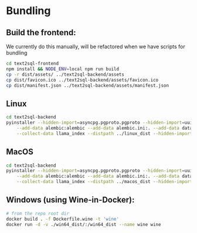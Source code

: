 # Bundling

## Build the frontend:

We currently do this manually, will be refactored when we have scripts for bundling

```bash
cd text2sql-frontend
npm install && NODE_ENV=local npm run build
cp -r dist/assets/ ../text2sql-backend/assets
cp dist/favicon.ico ../text2sql-backend/assets/favicon.ico
cp dist/manifest.json ../text2sql-backend/assets/manifest.json
```

## Linux

```bash
cd text2sql-backend
pyinstaller --hidden-import=asyncpg.pgproto.pgproto --hidden-import=uuid --hidden-import=ipaddress --hidden-import=aiosqlite \
    --add-data alembic:alembic --add-data alembic.ini:. --add-data dataline/samples:dataline/samples --add-data templates:templates --add-data assets:assets \
    --collect-data llama_index --distpath ../linux_dist --hidden-import=tiktoken_ext.openai_public --hidden-import=tiktoken_ext --collect-data=jinja2 main.py -y
```

## MacOS

```bash
cd text2sql-backend
pyinstaller --hidden-import=asyncpg.pgproto.pgproto --hidden-import=uuid --hidden-import=ipaddress --hidden-import=aiosqlite \
    --add-data alembic:alembic --add-data alembic.ini:. --add-data dataline/samples:dataline/samples --add-data templates:templates --add-data assets:assets \
    --collect-data llama_index --distpath ../macos_dist --hidden-import=tiktoken_ext.openai_public --hidden-import=tiktoken_ext --collect-data=jinja2 main.py -y
```

## Windows (using Wine-in-Docker):

```bash
# from the repo root dir
docker build . -f Dockerfile.wine -t 'wine'
docker run -d -v ./win64_dist/:/win64_dist --name wine wine
```

<!-- To interact/inspect:
docker run -d -v ./win64_dist/:/win64_dist --name wine wine "sleep infinity"
docker exec -it wine /bin/bash -->

<!-- ##### OLDER ##### -->

<!--
```bash
wine C:/Python311/python.exe -m pip install -r requirements.txt

pyinstaller --hidden-import=asyncpg.pgproto.pgproto --hidden-import=uuid --hidden-import=ipaddress --hidden-import=aiosqlite \
    --add-data "alembic;alembic" --add-data "alembic.ini;." --add-data "dataline/samples;dataline/samples" --add-data "templates;templates" --add-data "assets;assets" \
    --collect-data llama_index --distpath ../win64_dist --hidden-import=tiktoken_ext.openai_public --hidden-import=tiktoken_ext --collect-data=jinja2 main.py -y
```

docker build . -f Dockerfile.wine -t 'wine'
wget https://www.python.org/ftp/python/3.11.6/python-3.11.6.exe
wine python-3.11.6.exe /passive InstallAllUsers=1 PrependPath=1 Include_test=0
docker run -d --name wine wine sleep infinity
docker exec -it wine /bin/bash

https://www.makeworld.space/2021/10/linux-wine-pyinstaller.html
wine python-3.11.6.exe
wine C:/Python311/python.exe
ls ~/.wine -a
wine cmd.exe
wine C:/users/anthony/pipx/venvs/poetry/Scripts/poetry.exe
wine C:/users/anthony/pipx/venvs/poetry/Scripts/poetry.exe env use C:/Python311/python.exe
wine C:/users/anthony/pipx/venvs/poetry/Scripts/poetry.exe install --only main --no-root

wget https://aka.ms/vs/17/release/vs_BuildTools.exe
https://stackoverflow.com/questions/64261546/how-to-solve-error-microsoft-visual-c-14-0-or-greater-is-required-when-inst
sudo apt install winbind
wine vs_BuildTools.exe --norestart --passive --downloadThenInstall --includeRecommended --add Microsoft.VisualStudio.Workload.NativeDesktop --add Microsoft.VisualStudio.Workload.VCTools --add Microsoft.VisualStudio.Workload.MSBuildTools -->
